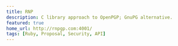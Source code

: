 ```yaml
---
title: RNP
description: C library approach to OpenPGP; GnuPG alternative.
featured: true
home_url: http://rnpgp.com:4001/
tags: [Ruby, Proposal, Security, API]
---
```

